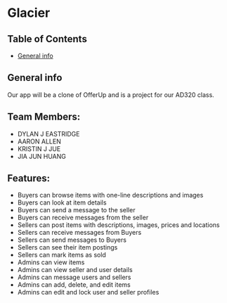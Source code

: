 # Glacier

## Table of Contents
* [General info](#general-info)

## General info
Our app will be a clone of OfferUp and is a project for our AD320 class. 

## Team Members:
* DYLAN J EASTRIDGE 
* AARON ALLEN 
* KRISTIN J JUE 
* JIA JUN HUANG 

## Features:
* Buyers can browse items with one-line descriptions and images
* Buyers can look at item details
* Buyers can send a message to the seller
* Buyers can receive messages from the seller
* Sellers can post items with descriptions, images, prices and locations
* Sellers can receive messages from Buyers
* Sellers can send messages to Buyers
* Sellers can see their item postings
* Sellers can mark items as sold
* Admins can view items
* Admins can view seller and user details
* Admins can message users and sellers
* Admins can add, delete, and edit items
* Admins can edit and lock user and seller profiles